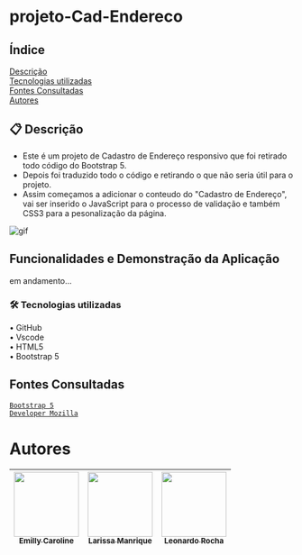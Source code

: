# projeto-Cad-Endereco
## Índice  
[ Descrição](#-descri%C3%A7%C3%A3o)  
[Tecnologias utilizadas](#%EF%B8%8F-tecnologias-utilizadas)  
[Fontes Consultadas](https://github.com/larissassk/projeto-Cad-Endereco#fontes-consultadas)  
[Autores](#%EF%B8%8F-autores)  

## 📋 Descrição
- Este é um projeto de Cadastro de Endereço responsivo que foi retirado todo código do Bootstrap 5.  
- Depois foi traduzido todo o código e retirando o que não seria útil para o projeto.
- Assim começamos a adicionar o conteudo do "Cadastro de Endereço", vai ser inserido o JavaScript 
para o processo de validação e também CSS3 para a pesonalização da página.  
  
![gif](https://github.com/larissassk/projeto-Cad-Endereco/blob/main/vid-bootstrap.gif)  
## Funcionalidades e Demonstração da Aplicação
em andamento...


### 🛠️ Tecnologias utilizadas  
• GitHub  
• Vscode  
• HTML5  
• Bootstrap 5  

## Fontes Consultadas  
[`Bootstrap 5`](https://getbootstrap.com/docs/5.0/forms/layout/#gutters)  
[`Developer Mozilla`](https://developer.mozilla.org/pt-BR/docs/Web/JavaScript/Guide/Regular_expressions)

# Autores

| [<img loading="lazy" src="https://avatars.githubusercontent.com/u/127847857?v=4" width=115><br><sub>Emilly Caroline </sub>](https://github.com/emillycaaroline) |  [<img loading="lazy" src="https://avatars.githubusercontent.com/u/127845865?v=4" width=115><br><sub>Larissa Manrique</sub>](https://github.com/larissassk) |  [<img loading="lazy" src="https://avatars.githubusercontent.com/u/86802310?v=4" width=115><br><sub>Leonardo Rocha </sub>](https://github.com/LeonardoRochaMarista) |
| :---: | :---: | :---: |

 


